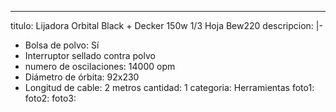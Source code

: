 ---
titulo: Lijadora Orbital Black + Decker 150w 1/3 Hoja Bew220
descripcion: |-
  - Bolsa de polvo: Sí
  - Interruptor sellado contra polvo
  - numero de oscilaciones: 14000 opm
  - Diámetro de órbita: 92x230
  - Longitud de cable: 2 metros
cantidad: 1
categoria: Herramientas
foto1: 
foto2: 
foto3: 
